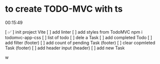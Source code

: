 # to create TODO-MVC with ts
00:15:49

[ ✅ ] init project Vite
[ ] add linter
[ ] add styles from TodoMVC npm i todomvc-app-css
[ ] list of todo 
[ ] dele a Task
[ ] add completed Todo
[ ] add filter (footer)
[ ] add count of pending Task (footer)
[ ] clear copmleted Task (footer)
[ ] add header input (header)
[ ] add new Task

w
